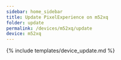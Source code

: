 ```yaml
---
sidebar: home_sidebar
title: Update PixelExperience on m52xq
folder: update
permalink: /devices/m52xq/update
device: m52xq
---
```

{% include templates/device_update.md %}
